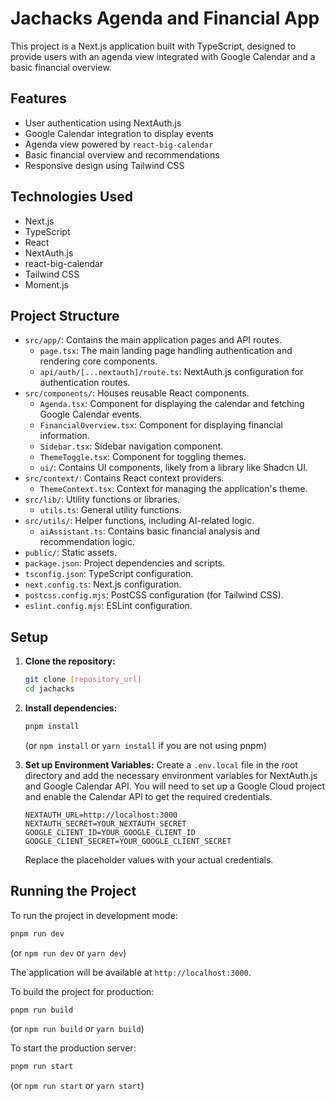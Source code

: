 # Jachacks Agenda and Financial App

This project is a Next.js application built with TypeScript, designed to provide users with an agenda view integrated with Google Calendar and a basic financial overview.

## Features

*   User authentication using NextAuth.js
*   Google Calendar integration to display events
*   Agenda view powered by `react-big-calendar`
*   Basic financial overview and recommendations
*   Responsive design using Tailwind CSS

## Technologies Used

*   Next.js
*   TypeScript
*   React
*   NextAuth.js
*   react-big-calendar
*   Tailwind CSS
*   Moment.js

## Project Structure

*   `src/app/`: Contains the main application pages and API routes.
    *   `page.tsx`: The main landing page handling authentication and rendering core components.
    *   `api/auth/[...nextauth]/route.ts`: NextAuth.js configuration for authentication routes.
*   `src/components/`: Houses reusable React components.
    *   `Agenda.tsx`: Component for displaying the calendar and fetching Google Calendar events.
    *   `FinancialOverview.tsx`: Component for displaying financial information.
    *   `Sidebar.tsx`: Sidebar navigation component.
    *   `ThemeToggle.tsx`: Component for toggling themes.
    *   `ui/`: Contains UI components, likely from a library like Shadcn UI.
*   `src/context/`: Contains React context providers.
    *   `ThemeContext.tsx`: Context for managing the application's theme.
*   `src/lib/`: Utility functions or libraries.
    *   `utils.ts`: General utility functions.
*   `src/utils/`: Helper functions, including AI-related logic.
    *   `aiAssistant.ts`: Contains basic financial analysis and recommendation logic.
*   `public/`: Static assets.
*   `package.json`: Project dependencies and scripts.
*   `tsconfig.json`: TypeScript configuration.
*   `next.config.ts`: Next.js configuration.
*   `postcss.config.mjs`: PostCSS configuration (for Tailwind CSS).
*   `eslint.config.mjs`: ESLint configuration.

## Setup

1.  **Clone the repository:**
    ```bash
    git clone [repository_url]
    cd jachacks
    ```
2.  **Install dependencies:**
    ```bash
    pnpm install
    ```
    (or `npm install` or `yarn install` if you are not using pnpm)
3.  **Set up Environment Variables:**
    Create a `.env.local` file in the root directory and add the necessary environment variables for NextAuth.js and Google Calendar API. You will need to set up a Google Cloud project and enable the Calendar API to get the required credentials.

    ```env
    NEXTAUTH_URL=http://localhost:3000
    NEXTAUTH_SECRET=YOUR_NEXTAUTH_SECRET
    GOOGLE_CLIENT_ID=YOUR_GOOGLE_CLIENT_ID
    GOOGLE_CLIENT_SECRET=YOUR_GOOGLE_CLIENT_SECRET
    ```
    Replace the placeholder values with your actual credentials.

## Running the Project

To run the project in development mode:

```bash
pnpm run dev
```
(or `npm run dev` or `yarn dev`)

The application will be available at `http://localhost:3000`.

To build the project for production:

```bash
pnpm run build
```
(or `npm run build` or `yarn build`)

To start the production server:

```bash
pnpm run start
```
(or `npm run start` or `yarn start`)
